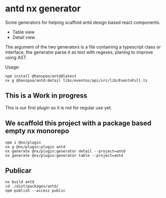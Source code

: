 # antd nx generator

Some generators for helping scaffold antd design based react components.

- Table view
- Detail view

The argument of the two generators is a file containing a typescript class or interface, the generator parse it as text
with regexes, planing to improve using AST.

Usage:

```
npm install @hanspoo/antd@latest
nx g @hanspoo/antd:detail libs/eventos/api/src/lib/EventoFull.ts
```

## This is a Work in progress

This is our first plugin so it is not for regular use yet.

## We scaffold this project with a package based empty nx monorepo

```
npm i @nx/plugin
nx g @nx/plugin:plugin antd
nx generate @nx/plugin:generator detail --project=antd
nx generate @nx/plugin:generator table --project=antd
```

## Publicar

```
nx build antd
cd ./dist/packages/antd/
npm publish --access public
```
